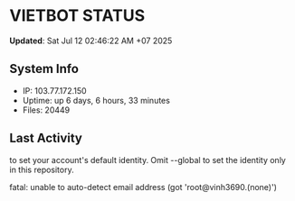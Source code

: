 # VIETBOT STATUS
**Updated**: Sat Jul 12 02:46:22 AM +07 2025

## System Info
- IP: 103.77.172.150
- Uptime: up 6 days, 6 hours, 33 minutes
- Files: 20449

## Last Activity

to set your account's default identity.
Omit --global to set the identity only in this repository.

fatal: unable to auto-detect email address (got 'root@vinh3690.(none)')
